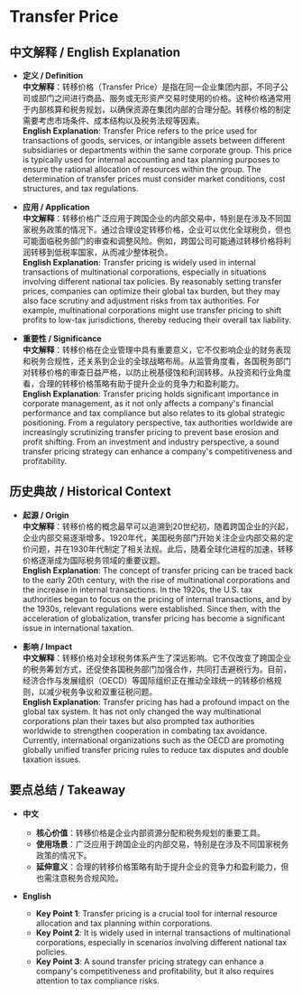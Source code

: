 # Transfer Price

## 中文解释 / English Explanation

* **定义 / Definition**  
  **中文解释**：转移价格（Transfer Price）是指在同一企业集团内部，不同子公司或部门之间进行商品、服务或无形资产交易时使用的价格。这种价格通常用于内部核算和税务规划，以确保资源在集团内部的合理分配。转移价格的制定需要考虑市场条件、成本结构以及税务法规等因素。  
  **English Explanation**: Transfer Price refers to the price used for transactions of goods, services, or intangible assets between different subsidiaries or departments within the same corporate group. This price is typically used for internal accounting and tax planning purposes to ensure the rational allocation of resources within the group. The determination of transfer prices must consider market conditions, cost structures, and tax regulations.

* **应用 / Application**  
  **中文解释**：转移价格广泛应用于跨国企业的内部交易中，特别是在涉及不同国家税务政策的情况下。通过合理设定转移价格，企业可以优化全球税负，但也可能面临税务部门的审查和调整风险。例如，跨国公司可能通过转移价格将利润转移到低税率国家，从而减少整体税负。  
  **English Explanation**: Transfer pricing is widely used in internal transactions of multinational corporations, especially in situations involving different national tax policies. By reasonably setting transfer prices, companies can optimize their global tax burden, but they may also face scrutiny and adjustment risks from tax authorities. For example, multinational corporations might use transfer pricing to shift profits to low-tax jurisdictions, thereby reducing their overall tax liability.

* **重要性 / Significance**  
  **中文解释**：转移价格在企业管理中具有重要意义，它不仅影响企业的财务表现和税务合规性，还关系到企业的全球战略布局。从监管角度看，各国税务部门对转移价格的审查日益严格，以防止税基侵蚀和利润转移。从投资和行业角度看，合理的转移价格策略有助于提升企业的竞争力和盈利能力。  
  **English Explanation**: Transfer pricing holds significant importance in corporate management, as it not only affects a company's financial performance and tax compliance but also relates to its global strategic positioning. From a regulatory perspective, tax authorities worldwide are increasingly scrutinizing transfer pricing to prevent base erosion and profit shifting. From an investment and industry perspective, a sound transfer pricing strategy can enhance a company's competitiveness and profitability.

## 历史典故 / Historical Context

* **起源 / Origin**  
  **中文解释**：转移价格的概念最早可以追溯到20世纪初，随着跨国企业的兴起，企业内部交易逐渐增多。1920年代，美国税务部门开始关注企业内部交易的定价问题，并在1930年代制定了相关法规。此后，随着全球化进程的加速，转移价格逐渐成为国际税务领域的重要议题。  
  **English Explanation**: The concept of transfer pricing can be traced back to the early 20th century, with the rise of multinational corporations and the increase in internal transactions. In the 1920s, the U.S. tax authorities began to focus on the pricing of internal transactions, and by the 1930s, relevant regulations were established. Since then, with the acceleration of globalization, transfer pricing has become a significant issue in international taxation.

* **影响 / Impact**  
  **中文解释**：转移价格对全球税务体系产生了深远影响。它不仅改变了跨国企业的税务筹划方式，还促使各国税务部门加强合作，共同打击避税行为。目前，经济合作与发展组织（OECD）等国际组织正在推动全球统一的转移价格规则，以减少税务争议和双重征税问题。  
  **English Explanation**: Transfer pricing has had a profound impact on the global tax system. It has not only changed the way multinational corporations plan their taxes but also prompted tax authorities worldwide to strengthen cooperation in combating tax avoidance. Currently, international organizations such as the OECD are promoting globally unified transfer pricing rules to reduce tax disputes and double taxation issues.

## 要点总结 / Takeaway

* **中文**  
  - **核心价值**：转移价格是企业内部资源分配和税务规划的重要工具。  
  - **使用场景**：广泛应用于跨国企业的内部交易，特别是在涉及不同国家税务政策的情况下。  
  - **延伸意义**：合理的转移价格策略有助于提升企业的竞争力和盈利能力，但也需注意税务合规风险。

* **English**  
  - **Key Point 1**: Transfer pricing is a crucial tool for internal resource allocation and tax planning within corporations.  
  - **Key Point 2**: It is widely used in internal transactions of multinational corporations, especially in scenarios involving different national tax policies.  
  - **Key Point 3**: A sound transfer pricing strategy can enhance a company's competitiveness and profitability, but it also requires attention to tax compliance risks.